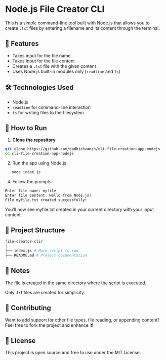 # Node.js File Creator CLI

This is a simple command-line tool built with Node.js that allows you to create `.txt` files by entering a filename and its content through the terminal.

## 📌 Features

- Takes input for the file name
- Takes input for the file content
- Creates a `.txt` file with the given content
- Uses Node.js built-in modules only (`readline` and `fs`)

## 🛠 Technologies Used

- Node.js
- `readline` for command-line interaction
- `fs` for writing files to the filesystem

## 🚀 How to Run

1. **Clone the repository**

```bash
git clone https://github.com/dadhichvansh/cli-file-creation-app-nodejs.git
cd cli-file-creation-app-nodejs
```

2. Run the app using Node.js

```bash
   node index.js
```

4. Follow the prompts

```bash
Enter file name: myfile
Enter file content: Hello from Node.js!
File myfile.txt created successfully!

```

You’ll now see myfile.txt created in your current directory with your input content.

## 📁 Project Structure

```bash
file-creator-cli/
│
├── index.js # Main script to run
├── README.md # Project documentation
```

## 📌 Notes

The file is created in the same directory where the script is executed.

Only .txt files are created for simplicity.

## 🙌 Contributing

Want to add support for other file types, file reading, or appending content? Feel free to fork the project and enhance it!

## 📄 License

This project is open source and free to use under the MIT License.
